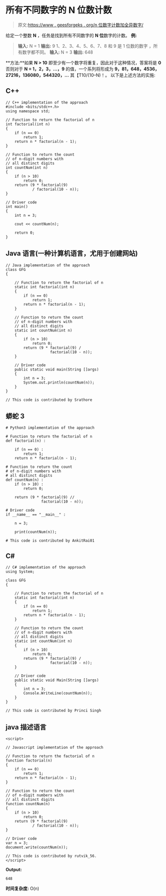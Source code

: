 # 所有不同数字的 N 位数计数

> 原文:[https://www . geesforgeks . org/n 位数字计数加全异数字/](https://www.geeksforgeeks.org/count-of-n-digit-numbers-with-all-distinct-digits/)

给定一个整数 **N** ，任务是找到所有不同数字的 **N 位**数字的计数。
**例:**

> **输入:** N = 1
> **输出:** 9
> 1、2、3、4、5、6、7、8 和 9 是 1 位数的数字
> ，所有数字都不同。
> **输入:** N = 3
> **输出:** 648

**方法:**如果 **N > 10** 即至少有一个数字将重复，因此对于这种情况，答案将是 **0** 否则对于 **N = 1，2，3，…，9** 的值，一个系列将形成为 **9，81，648，4536，27216，136080，544320，…** 其【T10/(10–N)！。
以下是上述方法的实施:

## C++

```
// C++ implementation of the approach
#include <bits/stdc++.h>
using namespace std;

// Function to return the factorial of n
int factorial(int n)
{
    if (n == 0)
        return 1;
    return n * factorial(n - 1);
}

// Function to return the count
// of n-digit numbers with
// all distinct digits
int countNum(int n)
{
    if (n > 10)
        return 0;
    return (9 * factorial(9)
            / factorial(10 - n));
}

// Driver code
int main()
{
    int n = 3;

    cout << countNum(n);

    return 0;
}
```

## Java 语言(一种计算机语言，尤用于创建网站)

```
// Java implementation of the approach
class GFG
{

    // Function to return the factorial of n
    static int factorial(int n)
    {
        if (n == 0)
            return 1;
        return n * factorial(n - 1);
    }

    // Function to return the count
    // of n-digit numbers with
    // all distinct digits
    static int countNum(int n)
    {
        if (n > 10)
            return 0;
        return (9 * factorial(9) /
                    factorial(10 - n));
    }

    // Driver code
    public static void main(String []args)
    {
        int n = 3;
        System.out.println(countNum(n));
    }
}

// This code is contributed by Srathore
```

## 蟒蛇 3

```
# Python3 implementation of the approach

# Function to return the factorial of n
def factorial(n) :

    if (n == 0) :
        return 1;
    return n * factorial(n - 1);

# Function to return the count
# of n-digit numbers with
# all distinct digits
def countNum(n) :
    if (n > 10) :
        return 0;

    return (9 * factorial(9) //
                factorial(10 - n));

# Driver code
if __name__ == "__main__" :

    n = 3;

    print(countNum(n));

# This code is contributed by AnkitRai01
```

## C#

```
// C# implementation of the approach
using System;

class GFG
{

    // Function to return the factorial of n
    static int factorial(int n)
    {
        if (n == 0)
            return 1;
        return n * factorial(n - 1);
    }

    // Function to return the count
    // of n-digit numbers with
    // all distinct digits
    static int countNum(int n)
    {
        if (n > 10)
            return 0;
        return (9 * factorial(9) /
                    factorial(10 - n));
    }

    // Driver code
    public static void Main(String []args)
    {
        int n = 3;
        Console.WriteLine(countNum(n));
    }
}

// This code is contributed by Princi Singh
```

## java 描述语言

```
<script>

// Javascript implementation of the approach

// Function to return the factorial of n
function factorial(n)
{
    if (n == 0)
        return 1;
    return n * factorial(n - 1);
}

// Function to return the count
// of n-digit numbers with
// all distinct digits
function countNum(n)
{
    if (n > 10)
        return 0;
    return (9 * factorial(9)
            / factorial(10 - n));
}

// Driver code
var n = 3;
document.write(countNum(n));

// This code is contributed by rutvik_56.
</script>
```

**Output:** 

```
648
```

**时间复杂度:** O(n)